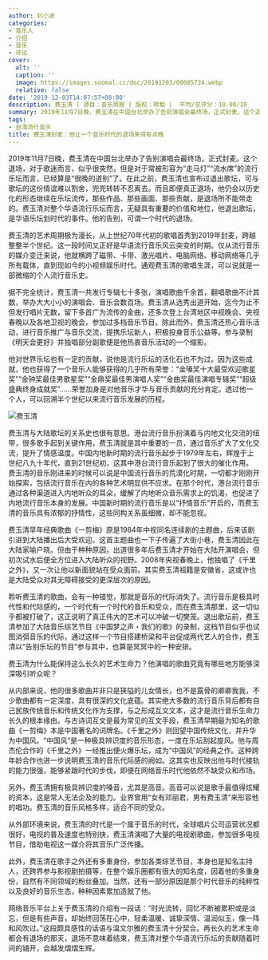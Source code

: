 ```yaml
---
author: 刘小波
categories:
- 音乐人
- 介绍
- 音乐
- 评论
cover:
  alt: ''
  caption: ''
  image: https://images.soomal.cc/doc/20191203/00085724.webp
  relative: false
date: '2019-12-03T14:07:57+08:00'
description: 费玉清 | 源自：音乐周报 | 版权：转载 |  平均/总评分：10.00/10
summary: 2019年11月7日晚，费玉清在中国台北举办了告别演唱会最终场，正式封麦。这个退场，对于歌迷而言，似乎很突然，但是对于常被形容为“走马灯”“流水席”的流行乐坛而言，已经算是“很晚的道别”了。在此之前，费玉清也宣布过退出歌坛，可与歌坛的这份情谊难以割舍，兜兜转转不忍离去……
tags:
- 台湾流行音乐
title: 费玉清封麦：他让一个音乐时代的退场来得有点晚
---
```


2019年11月7日晚，费玉清在中国台北举办了告别演唱会最终场，正式封麦。这个退场，对于歌迷而言，似乎很突然，但是对于常被形容为“走马灯”“流水席”的流行乐坛而言，已经算是“很晚的道别”了。在此之前，费玉清也宣布过退出歌坛，可与歌坛的这份情谊难以割舍，兜兜转转不忍离去。而且即便真正退场，他仍会以历史化的形态继续在乐坛流传，那些作品、那些画面、那些贡献，是退场所不能带走的。费玉清对整个华语流行乐坛而言，无疑具有重要的价值和地位，他退出歌坛，是华语乐坛划时代的事件。他的告别，可谓一个时代的退场。

费玉清的艺术周期极为漫长，从上世纪70年代初的歌唱首秀到2019年封麦，跨越整整半个世纪。这一段时间又正好是华语流行音乐风云突变的时期。仅从流行音乐的媒介变迁来说，他就横跨了磁带、卡带、激光唱片、电脑网络、移动网络等几乎所有载体，直到现如今的小视频娱乐时代。通观费玉清的歌唱生涯，可以说就是一部微缩的个人流行音乐史。

据不完全统计，费玉清一共发行专辑七十多张，演唱歌曲千余首，翻唱歌曲不计其数，举办大大小小的演唱会、音乐会数百场。费玉清从选秀出道开始，迄今为止不但发行唱片无数，留下多首广为流传的金曲，还多次登上台湾地区中视晚会、央视春晚以及各地卫视的晚会，参加过多档音乐节目。除此而外，费玉清还热心音乐活动，进行音乐推广与音乐交流，提携乐坛新人，积极投身音乐公益等。参与录制《明天会更好》并独唱部分副歌便是他热衷音乐活动的一个缩影。

他对世界乐坛也有一定的贡献，说他是流行乐坛的活化石也不为过。因为这些成就，他也获得了一个音乐人能够获得的几乎所有荣誉：“金嗓奖十大最受欢迎歌星奖”“金钟奖最佳男歌星奖”“金鼎奖最佳男演唱人奖”“金曲奖最佳演唱专辑奖”“超级盛典终身成就奖”……荣誉加身是对他音乐才华与音乐贡献的充分肯定。透过他一个人，可以回溯半个世纪以来流行音乐发展的历程。

![费玉清](https://images.soomal.cc/doc/20191203/00085724.webp)





费玉清与大陆歌坛的关系史也很有意思。港台流行音乐扮演着与内地文化交流的纽带，很多歌手起到关键作用，费玉清就是其中重要的一员，通过音乐扩大了文化交流，提升了情感温度。中国内地新时期的流行音乐起步于1979年左右，辉煌于上世纪八九十年代，直到21世纪初，这其中港台流行音乐起到了很大的催化作用。费玉清的音乐刚进来的时候可以说是中国流行音乐的荒漠化时期，一切都才刚刚开始探索，包括流行音乐在内的各种艺术明显供不应求。在那个时代，港台流行音乐通过各种渠道进入内地听众的耳朵，缓解了内地听众音乐需求上的饥渴，也促进了内地流行音乐本身的发展。中国新时期的流行音乐是以“抒情音乐”开启的，而费玉清的音乐具有浓郁的抒情性，这些同构关系虽细微，却不能忽视。

费玉清早年经典歌曲《一剪梅》原是1984年中视同名连续剧的主题曲，后来该剧引进到大陆播出后大受欢迎。这首主题曲也一下子传遍了大街小巷，费玉清因此在大陆家喻户晓。但由于种种原因，出道很多年后费玉清才开始在大陆开演唱会，但初次试水后便全方位进入大陆听众的视野。2008年央视春晚上，他独唱了《千里之外》，又一次让他以新面貌站在受众面前。其实费玉清祖籍是安徽省，这或许也是大陆受众对其无障碍接受的更深层次的原因。

聆听费玉清的歌曲，会有一种错觉，那就是音乐的代际消失了。流行音乐是极具时代性和代际感的，一个时代有一个时代的音乐和受众，而在费玉清那里，这一切似乎都被打破了，这正说明了真正伟大的艺术可以冲破一切樊笼。退出歌坛前，费玉清参加了大陆音乐综艺节目《中国梦之声・我们的歌》的录制，这档节目似乎也试图消弭音乐的代际，通过这样一个节目搭建桥梁和平台促成两代艺人的合作，费玉清以“告别乐坛的节目”参与其中，也算是冥冥中的一种安排。

费玉清为什么能保持这么长久的艺术生命力？他演唱的歌曲究竟有哪些地方能够深深吸引听众呢？

从内部来说，他的很多歌曲并非只是狭隘的儿女情长，也不是露骨的卿卿我我，不少歌曲都有一定深度，具有很深的文化底蕴。其实绝大多数的流行音乐背后都有自己民族传统音乐和传统文化作为支撑，与之形成互文文本，这才是流行音乐生命力长久的根本缘由。与古诗词互文是最为常见的互文手段，费玉清早期最为知名的歌曲《一剪梅》本是中国著名的词牌名。《千里之外》则回望中国传统文化，并升华为中国风。“中国风”是一种极具辨识度的音乐形态，一度在乐坛刮起旋风。他与周杰伦合作的《千里之外》一经推出便火爆乐坛，成为“中国风”的经典之作。这种跨年龄合作也进一步说明费玉清的音乐代际感的阙如。这其实也反映出他与时代接轨的能力很强，能够紧跟时代的步伐，即便在网络音乐时代他依然不缺受众和市场。

另外，费玉清拥有极具辨识度的嗓音，尤其是高音。高音可以说是歌手最值得炫耀的资本，这是常人无法企及的能力。业界曾用“女有邓丽君，男有费玉清”来形容他的唱功。费玉清的音乐风格多样，适合不同的受众。

从外部环境来说，费玉清的时代是一个属于音乐的时代，全球唱片公司运营状况都很好，电视的普及速度也特别快，费玉清演唱了大量的电视剧歌曲，参加很多电视节目，借助电视这一媒介将其音乐广泛传播。

此外，费玉清在歌手之外还有多重身份，参加各类综艺节目，本身也是知名主持人，还跨界参与影视剧拍摄等，在整个娱乐圈都有很大的知名度，因着他的多重身份，自然有不同领域的粉丝叠加。当然，还有一部分原因是那个时代音乐的纯粹性以及良好的音乐生态，种种因素累加造就了他。

网络音乐平台上关于费玉清的介绍有一段话：“时光流转，回忆不断被累积或是淡忘，但是有些声音，却始终回荡在心中，轻柔温暖、诚挚深情、温润似玉，像一阵和风吹过。”这段颇具感性的话语与温文尔雅的费玉清十分契合。再长久的艺术生命都会有退场的那天，退场不意味着结束，费玉清对整个华语流行乐坛的贡献随着时间的铺开，会越发熠熠生辉。